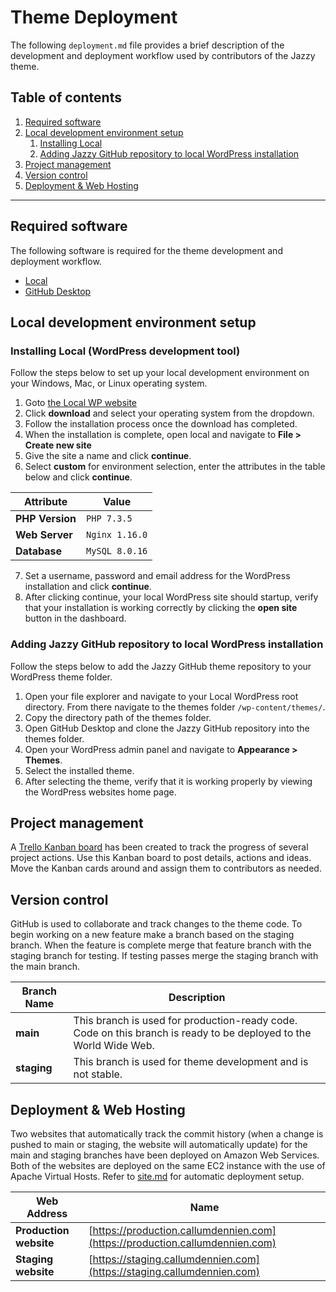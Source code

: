 # Theme Deployment
The following `deployment.md` file provides a brief description of the development and deployment workflow used by contributors of the Jazzy theme.

## Table of contents
1. [Required software](#required-software)
2. [Local development environment setup](#local-development-environment-setup)
    1. [Installing Local](#installing-local-wordpress-development-tool)
    2. [Adding Jazzy GitHub repository to local WordPress installation](#adding-jazzy-github-repository-to-local-wordpress-installation)
3. [Project management](#project-management)
4. [Version control](#version-control)
5. [Deployment & Web Hosting](#deployment--web-hosting)
___
## Required software
The following software is required for the theme development and deployment workflow.
- [Local](https://localwp.com/)
- [GitHub Desktop](https://desktop.github.com/)

## Local development environment setup
### Installing Local (WordPress development tool)
Follow the steps below to set up your local development environment on your Windows, Mac, or Linux operating system.
1. Goto [the Local WP website](https://localwp.com/)
2. Click **download** and select your operating system from the dropdown.
3. Follow the installation process once the download has completed.
4. When the installation is complete, open local and navigate to **File > Create new site**
5. Give the site a name and click **continue**.
6. Select **custom** for environment selection, enter the attributes in the table below and click **continue**.

Attribute  | Value
------------- | -------------
**PHP Version**  | `PHP 7.3.5`
**Web Server**  | `Nginx 1.16.0`
**Database** | `MySQL 8.0.16`

7. Set a username, password and email address for the WordPress installation and click **continue**.
8. After clicking continue, your local WordPress site should startup, verify that your installation is working correctly by clicking the **open site** button in the dashboard.

### Adding Jazzy GitHub repository to local WordPress installation
Follow the steps below to add the Jazzy GitHub theme repository to your WordPress theme folder.
1. Open your file explorer and navigate to your Local WordPress root directory. From there navigate to the themes folder `/wp-content/themes/`.
2. Copy the directory path of the themes folder.
3. Open GitHub Desktop and clone the Jazzy GitHub repository into the themes folder.
4. Open your WordPress admin panel and navigate to **Appearance > Themes**.
5. Select the installed theme.
6. After selecting the theme, verify that it is working properly by viewing the WordPress websites home page.

## Project management
A [Trello Kanban board](https://trello.com/b/euLtVLL8/web-project-dev) has been created to track the progress of several project actions. Use this Kanban board to post details, actions and ideas. Move the Kanban cards around and assign them to contributors as needed.

## Version control
GitHub is used to collaborate and track changes to the theme code. To begin working on a new feature make a branch based on the staging branch. When the feature is complete merge that feature branch with the staging branch for testing. If testing passes merge the staging branch with the main branch.


Branch Name | Description
------------|------------
**main** | This branch is used for production-ready code. Code on this branch is ready to be deployed to the World Wide Web.
**staging** | This branch is used for theme development and is not stable.

## Deployment & Web Hosting
Two websites that automatically track the commit history (when a change is pushed to main or staging, the website will automatically update) for the main and staging branches have been deployed on Amazon Web Services. Both of the websites are deployed on the same EC2 instance with the use of Apache Virtual Hosts. Refer to [site.md](site.md) for automatic deployment setup.

Web Address | Name
------------- | -------------
**Production website** | [https://production.callumdennien.com](https://production.callumdennien.com)
**Staging website** | [https://staging.callumdennien.com](https://staging.callumdennien.com)
